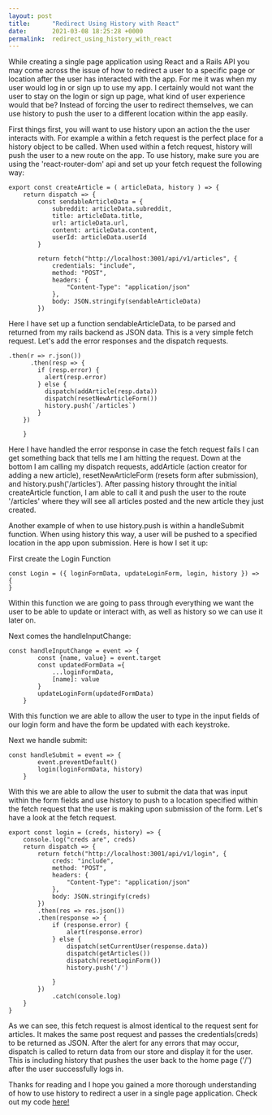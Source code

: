 ```yaml
---
layout: post
title:      "Redirect Using History with React"
date:       2021-03-08 18:25:28 +0000
permalink:  redirect_using_history_with_react
---
```



While creating a single page application using React and a Rails API you may come across the issue of how to redirect a user to a specific page or location after the user has interacted with the app. For me it was when my user would log in or sign up to use my app. I certainly would not want the user to stay on the login or sign up page, what kind of user experience would that be? Instead of forcing the user to redirect themselves, we can use history to push the user to a different location within the app easily. 

First things first, you will want to use history upon an action the the user interacts with. For example a within a fetch request is the perfect place for a history object to be called. When used within a fetch request, history will push the user to a new route on the app. To use history, make sure you are using the 'react-router-dom' api and set up your fetch request the following way: 

```
export const createArticle = ( articleData, history ) => {
    return dispatch => {
        const sendableArticleData = {
            subreddit: articleData.subreddit,
            title: articleData.title,
            url: articleData.url,
            content: articleData.content,
            userId: articleData.userId
        }

        return fetch("http://localhost:3001/api/v1/articles", {
            credentials: "include",
            method: "POST",
            headers: {
                "Content-Type": "application/json"
            },
            body: JSON.stringify(sendableArticleData)
        })
```


Here I have set up a function sendableArticleData, to be parsed and returned from my rails backend as JSON data. 
This is a very simple fetch request. Let's add the error responses and the dispatch requests. 

```
.then(r => r.json())
      .then(resp => {
        if (resp.error) {
          alert(resp.error)
        } else {
          dispatch(addArticle(resp.data))
          dispatch(resetNewArticleForm())
          history.push(`/articles`)
        }
    })
        
    }
```

Here I have handled the error response in case the fetch request fails I can get something back that tells me I am hitting the request. Down at the bottom I am calling my dispatch requests, addArticle (action creator for adding a new article),
resetNewArticleForm (resets form after submission), and history.push('/articles'). After passing history throught the initial createArticle function, I am able to call it and push the user to the route '/articles' where they will see all articles posted and the new article they just created. 

Another example of when to use history.push is within a handleSubmit function. When using history this way, a user will be pushed to a specified location in the app upon submission. Here is how I set it up: 

First create the Login Function
```
const Login = ({ loginFormData, updateLoginForm, login, history }) => {
}
```

Within this function we are going to pass through everything we want the user to be able to update or interact with, as well as history so we can use it later on. 

Next comes the handleInputChange:
```
const handleInputChange = event => {
        const {name, value} = event.target
        const updatedFormData ={
            ...loginFormData,
            [name]: value
        }
        updateLoginForm(updatedFormData)
    }
```

With this function we are able to allow the user to type in the input fields of our login form and have the form be updated with each keystroke. 

Next we handle submit:
```
const handleSubmit = event => {
        event.preventDefault()
        login(loginFormData, history)
    }
```

With this we are able to allow the user to submit the data that was input within the form fields and use history to push to a location specified within the fetch request that the user is making upon submission of the form. Let's have a look at the fetch request.

```
export const login = (creds, history) => {
    console.log("creds are", creds)
    return dispatch => {
        return fetch("http://localhost:3001/api/v1/login", {
            creds: "include",
            method: "POST",
            headers: {
                "Content-Type": "application/json"
            },
            body: JSON.stringify(creds)
        })
        .then(res => res.json())
        .then(response => {
            if (response.error) {
                alert(response.error)
            } else {
                dispatch(setCurrentUser(response.data))
                dispatch(getArticles())
                dispatch(resetLoginForm())
                history.push('/')
                
            }
        })
            .catch(console.log)
    }
}
```

As we can see, this fetch request is almost identical to the request sent for articles. It makes the same post request and passes the credentials(creds) to be returned as JSON. After the alert for any errors that may occur, dispatch is called to return data from our store and display it for the user. This is including history that pushes the user back to the home page ('/') after the user successfully logs in. 

Thanks for reading and I hope you gained a more thorough understanding of how to use history to redirect a user in a single page application. Check out my code [here!](https://github.com/CroleyMoley/reddit-clone-app-frontend)
